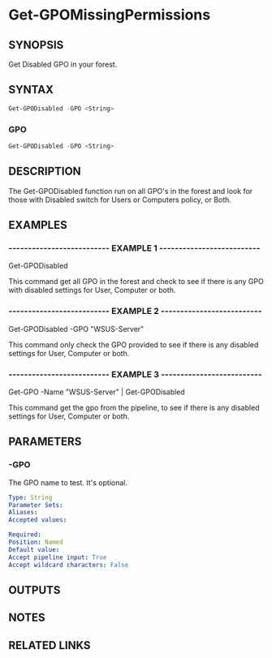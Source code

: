 # Get-GPOMissingPermissions

## SYNOPSIS

Get Disabled GPO in your forest.

## SYNTAX

```powershell
Get-GPODisabled -GPO <String>
```

### GPO

```powershell
Get-GPODisabled -GPO <String>
```

## DESCRIPTION

The Get-GPODisabled function run on all GPO's in the forest and look for those with Disabled switch for Users or Computers
policy, or Both.

## EXAMPLES

### -------------------------- EXAMPLE 1 --------------------------

Get-GPODisabled

This command get all GPO in the forest and check to see if there is any GPO with disabled settings for User, Computer or both.

### -------------------------- EXAMPLE 2 --------------------------

Get-GPODisabled -GPO "WSUS-Server"

This command only check the GPO provided to see if there is any  disabled settings for User, Computer or both.

### -------------------------- EXAMPLE 3 --------------------------

Get-GPO -Name "WSUS-Server" | Get-GPODisabled 

This command get the gpo from the pipeline, to see if there is any disabled settings for User, Computer or both.


## PARAMETERS

### -GPO

The GPO name to test. It's optional.

```yaml
Type: String
Parameter Sets:
Aliases:
Accepted values:

Required: 
Position: Named
Default value:
Accept pipeline input: True
Accept wildcard characters: False
```

## OUTPUTS

## NOTES

## RELATED LINKS


